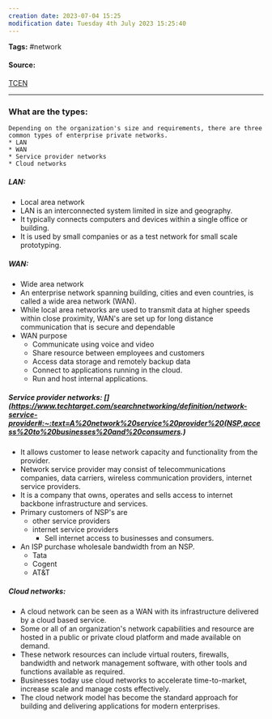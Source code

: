 ```yaml
---
creation date: 2023-07-04 15:25
modification date: Tuesday 4th July 2023 15:25:40
---
```


**Tags:** #network 

#### Source:
[TCEN](https://aws.amazon.com/what-is/computer-networking/)

--------------------------------------

### What are the types:

	Depending on the organization's size and requirements, there are three common types of enterprise private networks.
	* LAN
	* WAN
	* Service provider networks
	* Cloud networks

##### LAN:

* Local area network
* LAN is an interconnected system limited in size and geography.
* It typically connects computers and devices within a single office or building.
* It is used by small companies or as a test network for small scale prototyping.

##### WAN:[](https://aws.amazon.com/what-is/wan/)

* Wide area network
* An enterprise network spanning building, cities and even countries, is called a wide area network (WAN). 
* While local area networks are used to transmit data at higher speeds within close proximity, WAN's are set up for long distance communication that is secure and dependable
* WAN purpose
	* Communicate using voice and video
	* Share resource between employees and customers
	* Access data storage and remotely backup data
	* Connect to applications running in the cloud.
	* Run and host internal applications.

##### Service provider networks: [](https://www.techtarget.com/searchnetworking/definition/network-service-provider#:~:text=A%20network%20service%20provider%20(NSP,access%20to%20businesses%20and%20consumers.)

* It allows customer to lease network capacity and functionality from the provider. 
* Network service provider may consist of telecommunications companies, data carriers, wireless communication providers, internet service providers.
* It is a company that owns, operates and sells access to internet backbone infrastructure and services.
* Primary customers of NSP's are 
	* other service providers
	* internet service providers
		* Sell internet access to businesses and consumers.
* An ISP purchase wholesale bandwidth from an NSP.
	* Tata
	* Cogent
	* AT&T

##### Cloud networks:

* A cloud network can be seen as a WAN with its infrastructure delivered by a cloud based service.
* Some or all of an organization's network capabilities and resource are hosted in a public or private cloud platform and made available on demand.
* These network resources can include virtual routers, firewalls, bandwidth and network management software, with other tools and functions available as required.
* Businesses today use cloud networks to accelerate time-to-market, increase scale and manage costs effectively.
* The cloud network model has become the standard approach for building and delivering applications for modern enterprises.